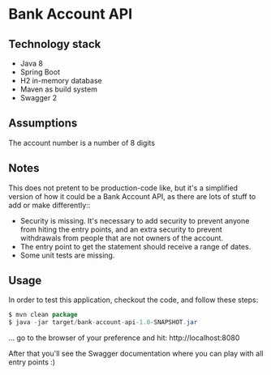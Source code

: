 # Bank Account API

## Technology stack
- Java 8
- Spring Boot
- H2 in-memory database
- Maven as build system
- Swagger 2

## Assumptions

The account number is a number of 8 digits

## Notes

This does not pretent to be production-code like, but it's a simplified version of how it could be a Bank Account API, as there are lots of stuff to add or make differently::

- Security is missing. It's necessary to add security to prevent anyone from hiting the entry points, and an extra security to prevent withdrawals from people that are not owners of the account.
- The entry point to get the statement should receive a range of dates.
- Some unit tests are missing.

## Usage
In order to test this application, checkout the code, and follow these steps:

```java
$ mvn clean package
$ java -jar target/bank-account-api-1.0-SNAPSHOT.jar
```

... go to the browser of your preference and hit: http://localhost:8080

After that you'll see the Swagger documentation where you can play with all entry points :)